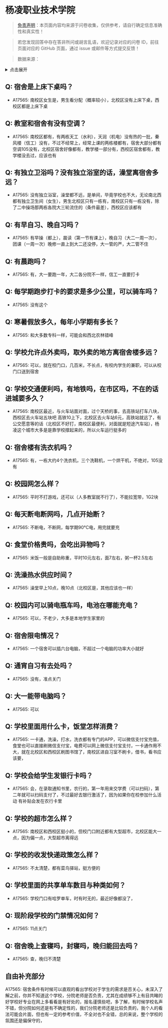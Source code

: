 # 杨凌职业技术学院

> [免责声明](https://colleges.chat/#_3)：本页面内容均来源于问卷收集，仅供参考，请自行确定信息准确性和真实性！

> 若您发现回答中存在答非所问或胡言乱语，欢迎记录对应的问卷 ID，前往页面对应的 GitHub 页面，通过 issue 或邮件等方式提交反馈！

> 数据来源：

<details><summary>点击展开</summary>
<ul>
<li>A17565: 匿名 (2023 年 06 月)</li>
</ul>
</details>

## Q: 宿舍是上床下桌吗？

- A17565: 南校区女生是，男生看分配（概率较小），北校区没有上床下桌，西校区都是上床下桌

## Q: 教室和宿舍有没有空调？

- A17565: 南校区都有，有两栋天工（水利），天润（机电）没有热的一批，秦风楼（信工）没有，不过不经常上，经常上课的两栋楼都有，宿舍大部分都有空调105没有，北校区宿舍好像都有，教学楼一部分有，西校区宿舍都有，教学楼没去过，应该也有

## Q: 有独立卫浴吗？没有独立浴室的话，澡堂离宿舍多远？

- A17565: 没有独立浴室，澡堂都不远，是单间，毕竟学校也不大，无论南北西都有独立卫生间（女生），男生北校区只有一栋有，南校区只有一栋没有，除了二中操场那两栋各院大三轮流住的（条件最差），西校区应该都有

## Q: 有早自习、晚自习吗？

- A17565: 有早操（都上），晨读（第一节有课上），晚自习（大二一周一次），团课（一周一次）晚修一直上到大二还没停，大一管的严，大二管不住

## Q: 有晨跑吗？

- A17565: 有，大一要跑一年，大二各分院不一样，信工一直要打卡

## Q: 每学期跑步打卡的要求是多少公里，可以骑车吗？

- A17565: 没有这个

## Q: 寒暑假放多久，每年小学期有多长？

- A17565: 和大多数专科一样，可能会和西北农林错峰

## Q: 学校允许点外卖吗，取外卖的地方离宿舍楼多远？

- A17565: 可以，就在校门口，几百米，不长点，有校内学生的兼职，可以从校门口送到宿舍

## Q: 学校交通便利吗，有地铁吗，在市区吗，不在的话进城要多久？

- A17565: 南校区最近，与火车站面对面，过个天桥的事，去高铁站打车八块，西校区去火车站五块吧 高铁10上下，北校区去火车站6元，高铁站就远了，有公交愿意等的话（北校区不好打，南校区最便利，对面就是短途汽车站），杨凌这个城市大多是是靠学校撑起来的，所以火车运行挺多的

## Q: 宿舍楼有洗衣机吗？

- A17565: 有，一栋大约4个洗衣机，三个洗鞋机，一个烘干机，不绝对，105没有

## Q: 校园网怎么样？

- A17565: 平时不打游戏，还可以（人多教室就不行了），不能拉宽带，1G2块

## Q: 每天断电断网吗，几点开始断？

- A17565: 不断电，不断网，每学期90℃电，用完就要充

## Q: 食堂价格贵吗，会吃出异物吗？

- A17565: 米饭一般是自助称重，平时10元左右，面7左右，粥一杯2.5左右

## Q: 洗澡热水供应时间？

- A17565: 澡堂早上10点，晚10点（北校区是，其他应该也一样）

## Q: 校园内可以骑电瓶车吗，电池在哪能充电？

- A17565: 可以，不老少，大多是本地学生家里的

## Q: 宿舍限电情况？

- A17565: 一个宿舍可以插六台电脑，不超过一个电脑的功率大小就好

## Q: 通宵自习有去处吗？

- A17565: 没有，准点关门

## Q: 大一能带电脑吗？

- A17565: 可以

## Q: 学校里面用什么卡，饭堂怎样消费？

- A17565: 一卡通，洗澡，打水，洗衣都有专门的APP，可以微信支付宝充值，食堂也可以直接刷微信支付宝，电费可以网上微信支付宝支付，一卡通作用不大，就在北校区和西校区刷图书馆了，南校区进自习室不刷卡，借书，看书应该要，

## Q: 学校会给学生发银行卡吗？

- A17565: 会，在录取通知书里，农行的，第一年用来交学费（可以扫码），第二年就可以扫码支付了，不过最好去银行激活了，因为如果你在校参加什么活动 有补贴会发在农行卡里

## Q: 学校的超市怎么样？

- A17565: 南校区和西校区挺小的，但校门口附近都有大型超市，北校区能大一点，因为偏一点，大型超市离得远

## Q: 学校的收发快递政策怎么样？

- A17565: 不太清楚，都有菜鸟驿站，挺方便的

## Q: 学校里面的共享单车数目与种类如何？

- A17565: 学校门口有哈罗单车，时有时无的，最近好像都没了，

## Q: 现阶段学校的门禁情况如何？

- A17565: 11点关门

## Q: 宿舍晚上查寝吗，封寝吗，晚归能回去吗？

- A17565: 查，晚归不清楚

## 自由补充部分

A17565: 宿舍条件有时候可以直观的看出学校对于学生的需求是否关心，未深入了解之前，你并不知道这个学校，分院老师是否负责，尤其在成绩够不上有目共睹的好学校好专业在网上多看看是有好处的，报名谨慎些吧，多了解，有时候学校名声不错，但分院如何还是有不确定性的，我们分院老师还是比较负责的，我个人的看法可能会片面，但也有一定的参考价值，不全对也不全错，总的来说，整个学校的氛围还是偏保守的，